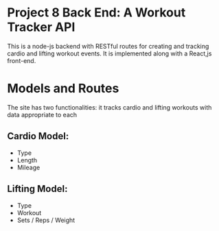 # Project 8 Back End: A Workout Tracker API
This is a node-js backend with RESTful routes for creating and tracking cardio and lifting workout events. It is implemented along with a React,js front-end.


# Models and Routes
The site has two functionalities: it tracks cardio and lifting workouts with data appropriate to each
## Cardio Model:
- Type
- Length
- Mileage

## Lifting Model:
- Type
- Workout
- Sets / Reps / Weight
